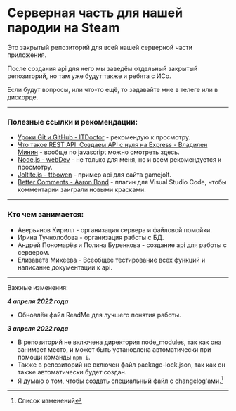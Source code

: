 # Серверная часть для нашей пародии на Steam
 Это закрытый репозиторий для всей нашей серверной части приложения.
  
 После создания api для него мы заведём отдельный закрытый репозиторий, но там уже будут также и ребята с ИСо.
 
 Если будут вопросы, или что-то ещё, то задавайте мне в телеге или в дискорде.

---
### Полезные ссылки и рекомендации:
- [Уроки Git и GitHub - ITDoctor](https://www.youtube.com/playlist?list=PLuY6eeDuleIOMB2R_Kky05ZfiAx2_pbAH) - рекомендую к просмотру.
- [Что такое REST API. Создаем API с нуля на Express - Владилен Минин](https://www.youtube.com/watch?v=lzQIhjElV_g) - вообще по javascript можно смотреть здесь.
- [Node.js - webDev](https://www.youtube.com/playlist?list=PLNkWIWHIRwMFtsaJ4b_wwkJDHKJeuAkP0) - не только для меня, но и всем рекомендуется к просмотру.
- [Joltite.js - ttbowen](https://github.com/ttbowen/joltite.js) - пример api для сайта gamejolt.
- [Better Comments - Aaron Bond](https://marketplace.visualstudio.com/items?itemName=aaron-bond.better-comments) - плагин для Visual Studio Code, чтобы комментарии заиграли новыми красками.
___
### Кто чем занимается:
- Аверьянов Кирилл - организация сервера и файловой помойки.
- Ирина Тучнолобова - организация работы с БД.
- Андрей Пономарёв и Полина Буренкова - создание api для работы с сервером.
- Елизавета Михеева - Всеобщее тестирование всех функций и написание документации к api.
___
Важные изменения:

___4 апреля 2022 года___
- Обновлён файл ReadMe для лучшего понятия работы.

___3 апреля 2022 года___
- В репозиторий не включена директория node_modules, так как она занимает место, и может быть установлена автоматически при помощи команды `npm i`.
- Также в репозиторий не включен файл package-lock.json, так как он также автоматически будет создан.
- Я думаю о том, чтобы создать специальный файл с changelog'ами.[^1]

[^1]: Список изменений
